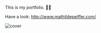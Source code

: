 This is my portfolio. 👩‍💻
 
Have a look: http://www.mathildepeiffer.com/  



![cover](https://user-images.githubusercontent.com/86634734/136648381-3dee1894-e19f-4952-b6f6-69f59ccdc3e5.jpg)

 
